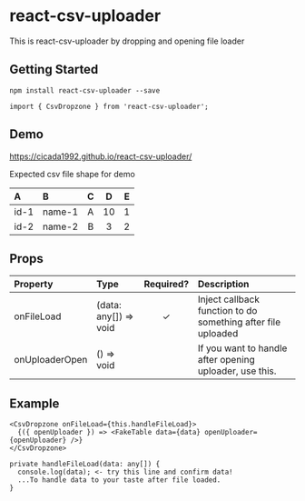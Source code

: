 # react-csv-uploader
This is react-csv-uploader by dropping and opening file loader

## Getting Started
```
npm install react-csv-uploader --save

import { CsvDropzone } from 'react-csv-uploader';
```

## Demo
https://cicada1992.github.io/react-csv-uploader/

Expected csv file shape for demo

| A | B | C | D | E 
|:---|:---|:---:|:---:|:---:|
|id-1 | name-1 | A | 10 | 1
|id-2 | name-2 | B | 3 | 2

## Props
| Property | Type | Required? | Description |
|:---|:---|:---:|:---|
| onFileLoad | (data: any[]) => void | ✓ | Inject callback function to do something after file uploaded
| onUploaderOpen | () => void |  | If you want to handle after opening uploader, use this.


## Example
```
<CsvDropzone onFileLoad={this.handleFileLoad}>
  {({ openUploader }) => <FakeTable data={data} openUploader={openUploader} />}
</CsvDropzone>

private handleFileLoad(data: any[]) {
  console.log(data); <- try this line and confirm data!
  ...To handle data to your taste after file loaded.
}
```
